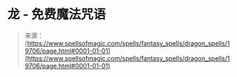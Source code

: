 <!--yml

分类：未分类

日期：2024年06月12日 19:01:55

-->

# 龙 - 免费魔法咒语

> 来源：[https://www.spellsofmagic.com/spells/fantasy_spells/dragon_spells/19706/page.html#0001-01-01](https://www.spellsofmagic.com/spells/fantasy_spells/dragon_spells/19706/page.html#0001-01-01)
